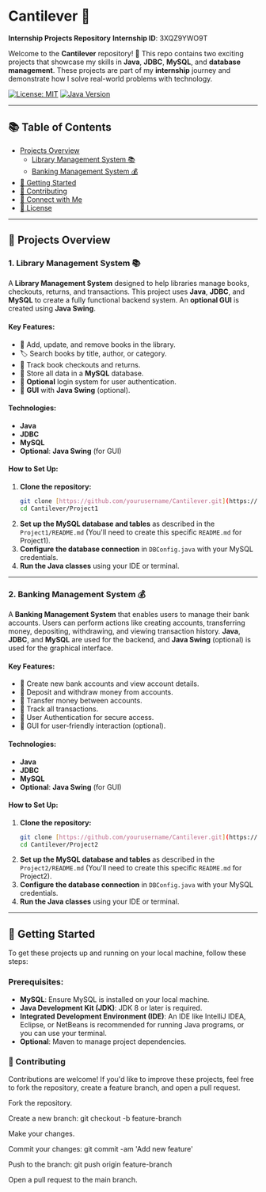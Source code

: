 # Cantilever 🚀
**Internship Projects Repository**
**Internship ID**: 3XQZ9YWO9T

Welcome to the **Cantilever** repository! 🚀 This repo contains two exciting projects that showcase my skills in **Java**, **JDBC**, **MySQL**, and **database management**. These projects are part of my **internship** journey and demonstrate how I solve real-world problems with technology.

[![License: MIT](https://img.shields.io/badge/License-MIT-blue.svg)](https://opensource.org/licenses/MIT)
[![Java Version](https://img.shields.io/badge/Java-%3E%3D%208-blue)](https://www.oracle.com/java/)

---

## 📚 Table of Contents
- [Projects Overview](#projects-overview)
    - [Library Management System 📚](#1-library-management-system-)
    - [Banking Management System 💰](#2-banking-management-system-)
- [🚀 Getting Started](#getting-started)
- [🤝 Contributing](#contributing)
- [📢 Connect with Me](#connect-with-me)
- [📝 License](#license)

---

## 📂 Projects Overview

### 1. **Library Management System** 📚

A **Library Management System** designed to help libraries manage books, checkouts, returns, and transactions. This project uses **Java**, **JDBC**, and **MySQL** to create a fully functional backend system. An **optional GUI** is created using **Java Swing**.

#### Key Features:
- 📖 Add, update, and remove books in the library.
- 🏷️ Search books by title, author, or category.
- 📅 Track book checkouts and returns.
- 💾 Store all data in a **MySQL** database.
- 🔐 **Optional** login system for user authentication.
- 🌟 **GUI** with **Java Swing** (optional).

#### Technologies:
- **Java**
- **JDBC**
- **MySQL**
- **Optional**: **Java Swing** (for GUI)

#### How to Set Up:
1.  **Clone the repository:**
    ```bash
    git clone [https://github.com/yourusername/Cantilever.git](https://github.com/yourusername/Cantilever.git)
    cd Cantilever/Project1
    ```
2.  **Set up the MySQL database and tables** as described in the `Project1/README.md` (You'll need to create this specific `README.md` for Project1).
3.  **Configure the database connection** in `DBConfig.java` with your MySQL credentials.
4.  **Run the Java classes** using your IDE or terminal.

---

### 2. **Banking Management System** 💰

A **Banking Management System** that enables users to manage their bank accounts. Users can perform actions like creating accounts, transferring money, depositing, withdrawing, and viewing transaction history. **Java**, **JDBC**, and **MySQL** are used for the backend, and **Java Swing** (optional) is used for the graphical interface.

#### Key Features:
- 🏦 Create new bank accounts and view account details.
- 💸 Deposit and withdraw money from accounts.
- 🔄 Transfer money between accounts.
- 📜 Track all transactions.
- 🔐 User Authentication for secure access.
- 🌟 GUI for user-friendly interaction (optional).

#### Technologies:
- **Java**
- **JDBC**
- **MySQL**
- **Optional**: **Java Swing** (for GUI)

#### How to Set Up:
1.  **Clone the repository:**
    ```bash
    git clone [https://github.com/yourusername/Cantilever.git](https://github.com/yourusername/Cantilever.git)
    cd Cantilever/Project2
    ```
2.  **Set up the MySQL database and tables** as described in the `Project2/README.md` (You'll need to create this specific `README.md` for Project2).
3.  **Configure the database connection** in `DBConfig.java` with your MySQL credentials.
4.  **Run the Java classes** using your IDE or terminal.

---

## 🚀 Getting Started

To get these projects up and running on your local machine, follow these steps:

### Prerequisites:
-   **MySQL**: Ensure MySQL is installed on your local machine.
-   **Java Development Kit (JDK)**: JDK 8 or later is required.
-   **Integrated Development Environment (IDE)**: An IDE like IntelliJ IDEA, Eclipse, or NetBeans is recommended for running Java programs, or you can use your terminal.
-   **Optional**: Maven to manage project dependencies.

### 🤝 Contributing
Contributions are welcome! If you'd like to improve these projects, feel free to fork the repository, create a feature branch, and open a pull request.

Fork the repository.

Create a new branch: git checkout -b feature-branch

Make your changes.

Commit your changes: git commit -am 'Add new feature'

Push to the branch: git push origin feature-branch

Open a pull request to the main branch.


